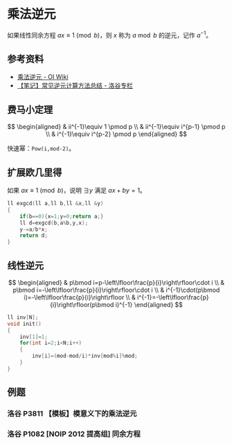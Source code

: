 # 乘法逆元

如果线性同余方程 $ax\equiv1\pmod b$，则 $x$ 称为 $a\bmod b$ 的逆元，记作 $a^{-1}$。

## 参考资料

- [乘法逆元 - OI Wiki](https://oi-wiki.org/math/number-theory/inverse/)
- [【笔记】常见逆元计算方法总结 - 洛谷专栏](https://www.luogu.com.cn/article/37lps3sm)

## 费马小定理

$$
\begin{aligned}
  & ii^{-1}\equiv 1 \pmod p \\
  & ii^{-1}\equiv i^{p-1} \pmod p \\
  & i^{-1}\equiv i^{p-2} \pmod p
\end{aligned}
$$

快速幂：`Pow(i,mod-2)`。

## 扩展欧几里得

如果 $ax\equiv1\pmod b$，说明 $\exists y$ 满足 $ax+by=1$。

```cpp
ll exgcd(ll a,ll b,ll &x,ll &y)
{
	if(b==0){x=1;y=0;return a;}
	ll d=exgcd(b,a%b,y,x);
	y-=a/b*x;
	return d;
}
```

## 线性逆元

$$
\begin{aligned}
  & p\bmod i=p-\left\lfloor\frac{p}{i}\right\rfloor\cdot i \\
  & p\bmod i=-\left\lfloor\frac{p}{i}\right\rfloor\cdot i \\
  & i^{-1}\cdot(p\bmod i)=-\left\lfloor\frac{p}{i}\right\rfloor \\
  & i^{-1}=-\left\lfloor\frac{p}{i}\right\rfloor(p\bmod i)^{-1}
\end{aligned}
$$

```cpp
ll inv[N];
void init()
{
	inv[1]=1;
	for(int i=2;i<N;i++)
	{
		inv[i]=(mod-mod/i)*inv[mod%i]%mod;
	}
}
```

## 例题

### 洛谷 P3811 【模板】模意义下的乘法逆元

<Problem id="P3811" />

### 洛谷 P1082 [NOIP 2012 提高组] 同余方程

<Problem id="P1082" />
